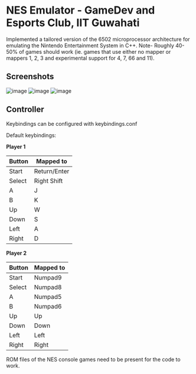 NES Emulator - GameDev and Esports Club, IIT Guwahati
=============

Implemented a tailored version of the 6502 microprocessor architecture for emulating the Nintendo Entertainment System in C++.
Note- Roughly 40-50% of games should work (ie. games that use either no mapper or mappers 1, 2, 3 and experimental support for 4, 7, 66 and 11).


Screenshots
------------------------

![image](https://user-images.githubusercontent.com/63869921/189893910-baa6938a-d460-4c5f-8616-89cd0d87feaf.png)
![image](https://user-images.githubusercontent.com/63869921/189893939-c2c32cbb-06e3-4f79-9710-abc3405f8b72.png)
![image](https://user-images.githubusercontent.com/63869921/189893976-a264c2e7-3666-44fa-a733-ddc72565aa1a.png)

Controller
-----------------

Keybindings can be configured with keybindings.conf


Default keybindings:

**Player 1**

 Button        | Mapped to
 --------------|-------------
 Start         | Return/Enter
 Select        | Right Shift
 A             | J
 B             | K
 Up            | W
 Down          | S
 Left          | A
 Right         | D


**Player 2**

 Button        | Mapped to
 --------------|-------------
 Start         | Numpad9
 Select        | Numpad8
 A             | Numpad5
 B             | Numpad6
 Up            | Up
 Down          | Down
 Left          | Left
 Right         | Right


ROM files of the NES console games need to be present for the code to work.
